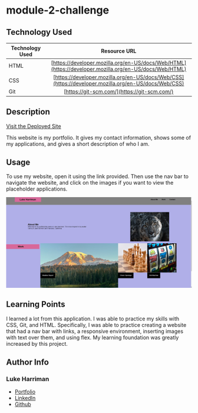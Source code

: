 # module-2-challenge 

## Technology Used 

| Technology Used         | Resource URL           | 
| ------------- |:-------------:| 
| HTML    | [https://developer.mozilla.org/en-US/docs/Web/HTML](https://developer.mozilla.org/en-US/docs/Web/HTML) | 
| CSS     | [https://developer.mozilla.org/en-US/docs/Web/CSS](https://developer.mozilla.org/en-US/docs/Web/CSS)      |   
| Git | [https://git-scm.com/](https://git-scm.com/)     |    

## Description 

[Visit the Deployed Site](https://lth1013.github.io/module-2-challenge/)

This website is my portfolio. It gives my contact information, shows some of my applications, and gives a short description of who I am.

## Usage 
To use my website, open it using the link provided. Then use the nav bar to navigate the website, and click on the images if you want to view the placeholder applications.

![Website Screenshot](./screenshot.jpg)


## Learning Points 


I learned a lot from this application. I was able to practice my skills with CSS, Git, and HTML. Specifically, I was able to practice creating a website that had a nav bar with links, a responsive environment, inserting images with text over them, and using flex. My learning foundation was greatly increased by this project.

## Author Info

### Luke Harriman


* [Portfolio](https://lth1013.github.io/module-2-challenge/)
* [LinkedIn](https://www.linkedin.com/in/luke-harriman-12901a280/)
* [Github](https://github.com/lth1013)